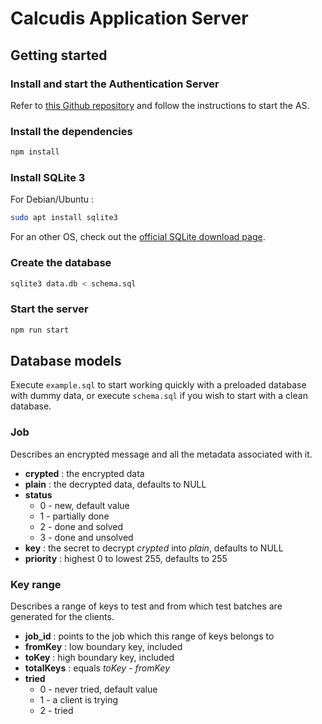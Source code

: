 # Calcudis Application Server
## Getting started
### Install and start the Authentication Server
Refer to [this Github repository](https://github.com/Meknassih/calcudis-auth) and follow the instructions to start the AS.
### Install the dependencies
```bash
npm install
```
### Install SQLite 3
For Debian/Ubuntu :
```bash
sudo apt install sqlite3
```
For an other OS, check out the [official SQLite download page](https://sqlite.org/download.html).
### Create the database
```bash
sqlite3 data.db < schema.sql
```
### Start the server
```bash
npm run start
```

## Database models
Execute `example.sql` to start working quickly with a preloaded database with dummy data, or execute `schema.sql` if you wish to start with a clean database.
### Job
Describes an encrypted message and all the metadata associated with it.
- **crypted** : the encrypted data
- **plain** : the decrypted data, defaults to NULL
- **status**
  - 0 - new, default value
  - 1 - partially done
  - 2 - done and solved
  - 3 - done and unsolved
- **key** : the secret to decrypt *crypted* into *plain*, defaults to NULL
- **priority** : highest 0 to lowest 255, defaults to 255

### Key range
Describes a range of keys to test and from which test batches are generated for the clients.
- **job_id** : points to the job which this range of keys belongs to
- **fromKey** : low boundary key, included
- **toKey** : high boundary key, included
- **totalKeys** : equals *toKey* - *fromKey*
- **tried**
  - 0 - never tried, default value
  - 1 - a client is trying
  - 2 - tried